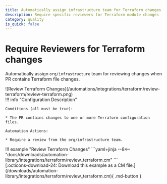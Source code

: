 ```yaml
---
title: Automatically assign infrastructure team for Terraform changes
description: Require specific reviewers for Terraform module changes
category: quality
is_quick: false
---
```


# Require Reviewers for Terraform changes
Automatically assign `org/infrastructure` team for reviewing changes when PR contains Terraform file changes.

<div class="automationImage" markdown="1">
![Review Terraform Changes](/automations/integrations/terraform/review-terraform/review-terraform.png)
</div>
<div class="automationDescription" markdown="1">
!!! info "Configuration Description"

    Conditions (all must be true):

    * The PR contains changes to one or more Terraform configuration files.

    Automation Actions:

    * Require a review from the org/infrastructure team.

</div>
<div class="automationExample" markdown="1">
!!! example "Review Terraform Changes"
    ```yaml+jinja
    --8<-- "docs/downloads/automation-library/integrations/terraform/review_terraform.cm"
    ```
    <div class="result" markdown>
      <span>
      [:octicons-download-24: Download this example as a CM file.](/downloads/automation-library/integrations/terraform/review_terraform.cm){ .md-button }
      </span>
    </div>
</div>
